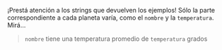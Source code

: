 ¡Prestá atención a los strings que devuelven los ejemplos! Sólo la parte correspondiente a cada planeta varía, como el `nombre` y la `temperatura`. Mirá…

> `nombre` tiene una temperatura promedio de `temperatura` grados